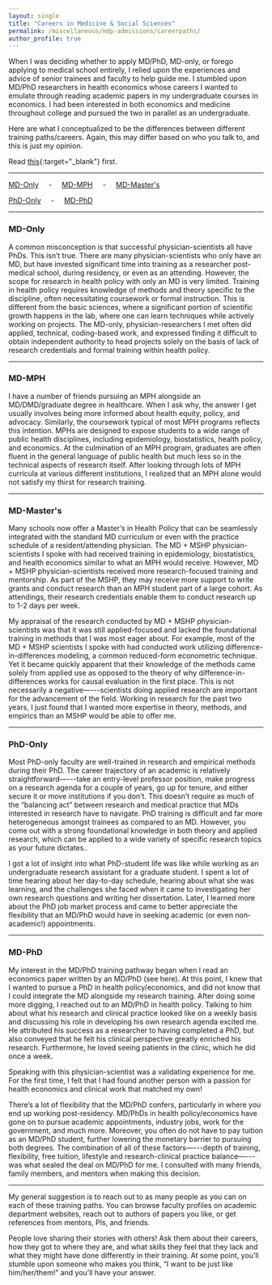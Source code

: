 ```yaml
---
layout: single
title: "Careers in Medicine & Social Sciences"
permalink: /miscellaneous/mdp-admissions/careerpaths/
author_profile: true
---
```

When I was deciding whether to apply MD/PhD, MD-only, or forego applying to medical school entirely, I relied upon the experiences and advice of senior trainees and faculty to help guide me. I stumbled upon MD/PhD researchers in health economics whose careers I wanted to emulate through reading academic papers in my undergraduate courses in economics. I had been interested in both economics and medicine throughout college and pursued the two in parallel as an undergraduate. 

Here are what I conceptualized to be the differences between different training paths/careers. Again, this may differ based on who you talk to, and this is just my opinion. 

Read [this](https://voices.uchicago.edu/mayalozinski/2021/06/02/advice-for-choosing-graduate-programs-in-medicine-and-the-social-sciences/){:target="_blank"} first.

---

[MD-Only](#mdonly) &nbsp; &nbsp; - &nbsp; &nbsp; [MD-MPH](#mdmph) &nbsp; &nbsp; - &nbsp; &nbsp; [MD-Master's](#mdmshp)

[PhD-Only](#phdonly) &nbsp; &nbsp; - &nbsp; &nbsp; [MD-PhD](#mdphd)

---

<h3 id="mdonly">
MD-Only
</h3>

A common misconception is that successful physician-scientists all have PhDs. This isn’t true. There are many physician-scientists who only have an MD, but have invested significant time into training as a researcher post-medical school, during residency, or even as an attending. However, the scope for research in health policy with only an MD is very limited. Training in health policy requires knowledge of methods and theory specific to the discipline, often necessitating coursework or formal instruction. This is different from the basic sciences, where a significant portion of scientific growth happens in the lab, where one can learn techniques while actively working on projects. The MD-only, physician-researchers I met often did applied, technical, coding-based work, and expressed finding it difficult to obtain independent authority to head projects solely on the basis of lack of research credentials and formal training within health policy. 

---

<h3 id="mdmph">
MD-MPH
</h3>

I have a number of friends pursuing an MPH alongside an MD/DMD/graduate degree in healthcare. When I ask why, the answer I get usually involves being more informed about health equity, policy, and advocacy. Similarly, the coursework typical of most MPH programs reflects this intention. MPHs are designed to expose students to a wide range of public health disciplines, including epidemiology, biostatistics, health policy, and economics. At the culmination of an MPH program, graduates are often fluent in the general language of public health but much less so in the technical aspects of research itself. After looking through lots of MPH curricula at various different institutions, I realized that an MPH alone would not satisfy my thirst for research training.

---

<h3 id="mdmshp">
MD-Master's
</h3>

Many schools now offer a Master’s in Health Policy that can be seamlessly integrated with the standard MD curriculum or even with the practice schedule of a resident/attending physician. The MD + MSHP physician-scientists I spoke with had received training in epidemiology, biostatistics, and health economics similar to what an MPH would receive. However, MD + MSHP physician-scientists received more research-focused training and mentorship. As part of the MSHP, they may receive more support to write grants and conduct research than an MPH student part of a large cohort. As attendings, their research credentials enable them to conduct research up to 1-2 days per week.

My appraisal of the research conducted by MD + MSHP physician-scientists was that it was still applied-focused and lacked the foundational training in methods that I was most eager about. For example, most of the MD + MSHP scientists I spoke with had conducted work utilizing difference-in-differences modeling, a common reduced-form econometric technique. Yet it became quickly apparent that their knowledge of the methods came solely from applied use as opposed to the theory of why difference-in-differences works for causal evaluation in the first place. This is not necessarily a negative—---scientists doing applied research are important for the advancement of the field. Working in research for the past two years, I just found that I wanted more expertise in theory, methods, and empirics than an MSHP would be able to offer me.

---

<h3 id="phdonly">
PhD-Only
</h3>

Most PhD-only faculty are well-trained in research and empirical methods during their PhD. The career trajectory of an academic is relatively straightforward—---take an entry-level professor position, make progress on a research agenda for a couple of years, go up for tenure, and either secure it or move institutions if you don’t. This doesn’t require as much of the “balancing act” between research and medical practice that MDs interested in research have to navigate. PhD training is difficult and far more heterogeneous amongst trainees as compared to an MD. However, you come out with a strong foundational knowledge in both theory and applied research, which can be applied to a wide variety of specific research topics as your future dictates..

I got a lot of insight into what PhD-student life was like while working as an undergraduate research assistant for a graduate student. I spent a lot of time hearing about her day-to-day schedule, hearing about what she was learning, and the challenges she faced when it came to investigating her own research questions and writing her dissertation. Later, I learned more about the PhD job market process and came to better appreciate the flexibility that an MD/PhD would have in seeking academic (or even non-academic!) appointments.

---

<h3 id="mdphd">
MD-PhD
</h3>

My interest in the MD/PhD training pathway began when I read an economics paper written by an MD/PhD (see here). At this point, I knew that I wanted to pursue a PhD in health policy/economics, and did not know that I could integrate the MD alongside my research training. After doing some more digging, I reached out to an MD/PhD in health policy. Talking to him about what his research and clinical practice looked like on a weekly basis and discussing his role in developing his own research agenda excited me. He attributed his success as a researcher to having completed a PhD, but also conveyed that he felt his clinical perspective greatly enriched his research. Furthermore, he loved seeing patients in the clinic, which he did once a week. 

Speaking with this physician-scientist was a validating experience for me. For the first time, I felt that I had found another person with a passion for health economics and clinical work that matched my own! 

There’s a lot of flexibility that the MD/PhD confers, particularly in where you end up working post-residency. MD/PhDs in health policy/economics have gone on to pursue academic appointments, industry jobs, work for the government, and much more. Moreover, you often do not have to pay tuition as an MD/PhD student, further lowering the monetary barrier to pursuing both degrees. The combination of all of these factors—---depth of training, flexibility, free tuition, lifestyle and research-clinical practice balance—---was what sealed the deal on MD/PhD for me. I consulted with many friends, family members, and mentors when making this decision.

---

My general suggestion is to reach out to as many people as you can on each of these training paths. You can browse faculty profiles on academic department websites, reach out to authors of papers you like, or get references from mentors, PIs, and friends. 

People love sharing their stories with others! Ask them about their careers, how they got to where they are, and what skills they feel that they lack and what they might have done differently in their training. At some point, you’ll stumble upon someone who makes you think, “I want to be just like him/her/them!” and you’ll have your answer. 



